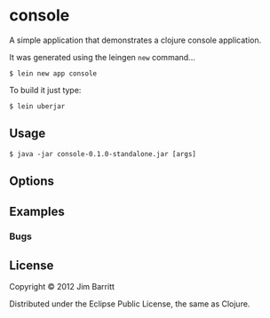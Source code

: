 # console

A simple application that demonstrates a clojure console application.

It was generated using the leingen `new` command...

    $ lein new app console

To build it just type:

    $ lein uberjar


## Usage

    $ java -jar console-0.1.0-standalone.jar [args]

## Options


## Examples


### Bugs


## License

Copyright © 2012 Jim Barritt

Distributed under the Eclipse Public License, the same as Clojure.
